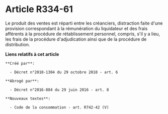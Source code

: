 # Article R334-61

Le produit des ventes est réparti entre les créanciers, distraction faite d'une provision correspondant à la rémunération du
liquidateur et des frais afférents à la procédure de rétablissement personnel, compris, s'il y a lieu, les frais de la
procédure d'adjudication ainsi que de la procédure de distribution.

**Liens relatifs à cet article**

	**Créé par**:

	  - Décret n°2010-1304 du 29 octobre 2010 - art. 6

	**Abrogé par**:

	  - Décret n°2016-884 du 29 juin 2016 - art. 8

	**Nouveaux textes**:

	  - Code de la consommation - art. R742-42 (V)
